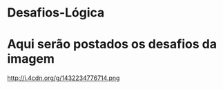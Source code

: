 # Desafios-Lógica

# Aqui serão postados os desafios da imagem
http://i.4cdn.org/g/1432234776714.png
